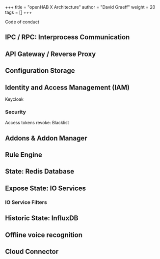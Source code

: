 +++
title = "openHAB X Architecture"
author = "David Graeff"
weight = 20
tags = []
+++

Code of conduct

## IPC / RPC: Interprocess Communication

## API Gateway / Reverse Proxy

## Configuration Storage

## Identity and Access Management (IAM)

Keycloak

### Security
Access tokens revoke: Blacklist

## Addons &amp; Addon Manager

## Rule Engine

## State: Redis Database

## Expose State: IO Services

### IO Service Filters

## Historic State: InfluxDB

## Offline voice recognition

## Cloud Connector

